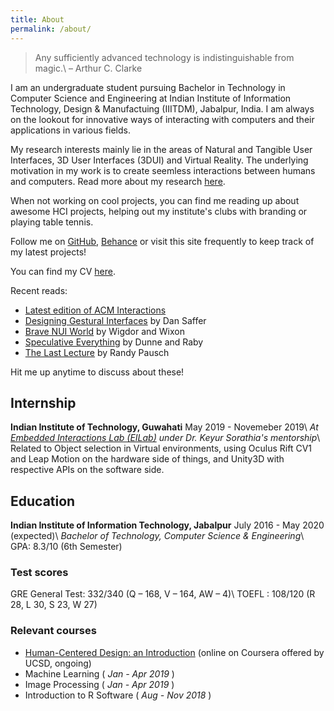 ```yaml
---
title: About
permalink: /about/
---
```


> Any sufficiently advanced technology is indistinguishable from magic.\\
> – Arthur C. Clarke

I am an undergraduate student pursuing Bachelor in Technology in Computer Science and Engineering at Indian Institute of Information Technology, Design & Manufactuing (IIITDM), Jabalpur, India. I am always on the lookout for innovative ways of interacting with computers and their applications in various fields.

My research interests mainly lie in the areas of Natural and Tangible User Interfaces, 3D User Interfaces (3DUI) and Virtual Reality. The underlying motivation in my work is to create seemless interactions between humans and computers. Read more about my research [here](/research/).

When not working on cool projects, you can find me reading up about awesome HCI projects, helping out my institute's clubs with branding or playing table tennis.

Follow me on [GitHub][gh], [Behance][be] or visit this site frequently to keep track of my latest projects!

You can find my CV [here][cv].

Recent reads:
* [Latest edition of ACM Interactions](https://interactions.acm.org/)
* [Designing Gestural Interfaces](https://dl.acm.org/citation.cfm?id=1496379) by Dan Saffer
* [Brave NUI World](https://dl.acm.org/citation.cfm?id=1995309) by Wigdor and Wixon
* [Speculative Everything](https://mitpress.mit.edu/books/speculative-everything) by Dunne and Raby
* [The Last Lecture](https://www.cmu.edu/randyslecture/book/) by Randy Pausch

Hit me up anytime to discuss about these!

## Internship
**Indian Institute of Technology, Guwahati** May 2019 - Novemeber 2019\\
*At [Embedded Interactions Lab (EILab)][eilab] under Dr. Keyur Sorathia's mentorship*\\
Related to Object selection in Virtual environments, using Oculus Rift CV1 and Leap Motion on the hardware side of things, and Unity3D with respective APIs on the software side.

## Education
**Indian Institute of Information Technology, Jabalpur** July 2016 - May 2020 (expected)\\
*Bachelor of Technology, Computer Science & Engineering*\\
GPA: 8.3/10 (6th Semester)

### Test scores
GRE General Test: 332/340 (Q – 168, V – 164, AW – 4)\\
TOEFL : 108/120 (R 28, L 30, S 23, W 27)

### Relevant courses

* [Human-Centered Design: an Introduction][coursera] (online on Coursera offered by UCSD, ongoing)
* Machine Learning ( *Jan - Apr 2019* )
* Image Processing ( *Jan - Apr 2019* )
* Introduction to R Software ( *Aug - Nov 2018* )


[gh]: https://github.com/DevPika
[be]: https://behance.net/ayaskant
[cv]: https://github.com/DevPika/devpika.github.io/blob/master/assets/Ayaskant_Panigrahi_CV.pdf
[eilab]: http://embeddedinteractions.com/
[coursera]: https://www.coursera.org/learn/human-computer-interaction
